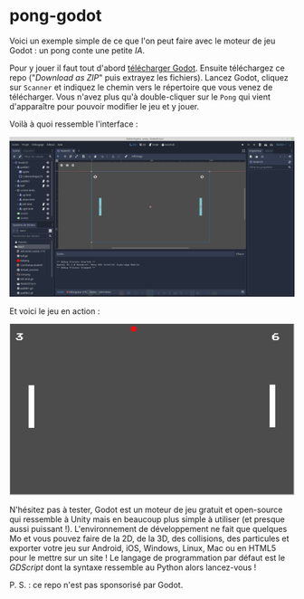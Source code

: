 # pong-godot
Voici un exemple simple de ce que l'on peut faire avec le moteur de jeu Godot : un pong conte une petite *IA*.

Pour y jouer il faut tout d'abord [télécharger Godot](https://godotengine.org/download/). Ensuite téléchargez ce repo ("*Download as ZIP*" puis extrayez les fichiers). Lancez Godot, cliquez sur `Scanner` et indiquez le chemin vers le répertoire que vous venez de télécharger. Vous n'avez plus qu'à double-cliquer sur le `Pong` qui vient d'apparaître pour pouvoir modifier le jeu et y jouer.

Voilà à quoi ressemble l'interface :

![interface](./interface.png "Sympa, nan ?")

Et voici le jeu en action :

![jeu](./jeu.gif "Désolé pour la fluidité...")

N'hésitez pas à tester, Godot est un moteur de jeu gratuit et open-source qui ressemble à Unity mais en beaucoup plus simple à utiliser (et presque aussi puissant !). L'environnement de développement ne fait que quelques Mo et vous pouvez faire de la 2D, de la 3D, des collisions, des particules et exporter votre jeu sur Android, iOS, Windows, Linux, Mac ou en HTML5 pour le mettre sur un site ! Le langage de programmation par défaut est le *GDScript* dont la syntaxe ressemble au Python alors lancez-vous !

P. S. : ce repo n'est pas sponsorisé par Godot.
